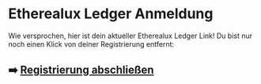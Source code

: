 # Etherealux Ledger Anmeldung

Wie versprochen, hier ist dein aktueller  Etherealux Ledger  Link!
Du bist nur noch einen Klick von deiner Registrierung entfernt:

## ➡️ [Registrierung abschließen](https://tinyurl.com/mwzjv994)